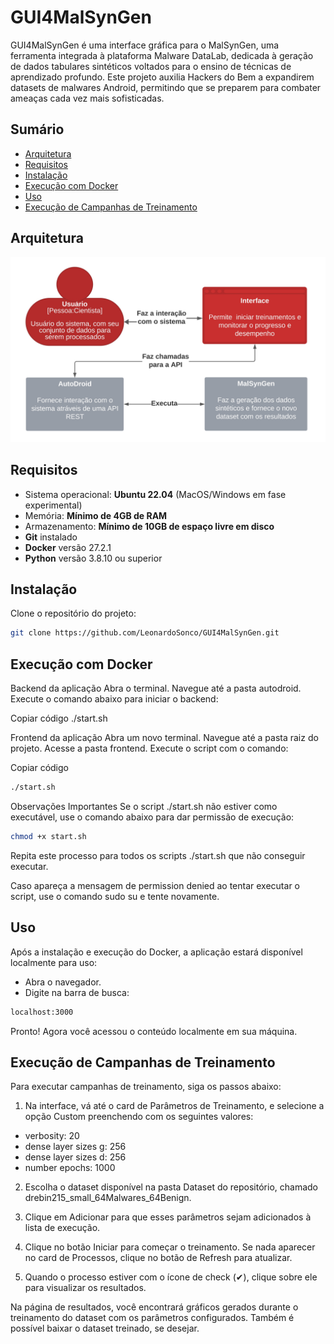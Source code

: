 # GUI4MalSynGen

GUI4MalSynGen é uma interface gráfica para o MalSynGen, uma ferramenta integrada à plataforma Malware DataLab, dedicada à geração de dados tabulares sintéticos voltados para o ensino de técnicas de aprendizado profundo. Este projeto auxilia Hackers do Bem a expandirem datasets de malwares Android, permitindo que se preparem para combater ameaças cada vez mais sofisticadas.

## Sumário

- [Arquitetura](#arquitetura)
- [Requisitos](#requisitos)
- [Instalação](#instalação)
- [Execução com Docker](#execução-com-docker)
- [Uso](#uso)
- [Execução de Campanhas de Treinamento](#execução-de-campanhas-de-treinamento)

## Arquitetura

![Arquitetura da aplicação](./frontend/TCC/src/assets/img/system_context2.jpg)

## Requisitos

- Sistema operacional: **Ubuntu 22.04** (MacOS/Windows em fase experimental)
- Memória: **Mínimo de 4GB de RAM**
- Armazenamento: **Mínimo de 10GB de espaço livre em disco**
- **Git** instalado
- **Docker** versão 27.2.1
- **Python** versão 3.8.10 ou superior

## Instalação

Clone o repositório do projeto:

```bash
git clone https://github.com/LeonardoSonco/GUI4MalSynGen.git
```



## Execução com Docker
Backend da aplicação
Abra o terminal.
Navegue até a pasta autodroid.
Execute o comando abaixo para iniciar o backend:

Copiar código
./start.sh

Frontend da aplicação
Abra um novo terminal.
Navegue até a pasta raiz do projeto.
Acesse a pasta frontend.
Execute o script com o comando:

Copiar código
```bash
./start.sh
```
Observações Importantes
Se o script ./start.sh não estiver como executável, use o comando abaixo para dar permissão de execução:
```bash
chmod +x start.sh
```
Repita este processo para todos os scripts ./start.sh que não conseguir executar.

Caso apareça a mensagem de permission denied ao tentar executar o script, use o comando sudo su e tente novamente.

## Uso
Após a instalação e execução do Docker, a aplicação estará disponível localmente para uso:

- Abra o navegador.
- Digite na barra de busca:
```bash 
localhost:3000
```
Pronto! Agora você acessou o conteúdo localmente em sua máquina.


## Execução de Campanhas de Treinamento
Para executar campanhas de treinamento, siga os passos abaixo:

1. Na interface, vá até o card de Parâmetros de Treinamento, e selecione a opção Custom preenchendo com os seguintes valores:
- verbosity: 20
- dense layer sizes g: 256
- dense layer sizes d: 256
- number epochs: 1000

2. Escolha o dataset disponível na pasta Dataset do repositório, chamado drebin215_small_64Malwares_64Benign.

3. Clique em Adicionar para que esses parâmetros sejam adicionados à lista de execução.

4. Clique no botão Iniciar para começar o treinamento. Se nada aparecer no card de Processos, clique no botão de Refresh para atualizar.

5. Quando o processo estiver com o ícone de check (✔), clique sobre ele para visualizar os resultados.

Na página de resultados, você encontrará gráficos gerados durante o treinamento do dataset com os parâmetros configurados. Também é possível baixar o dataset treinado, se desejar.
